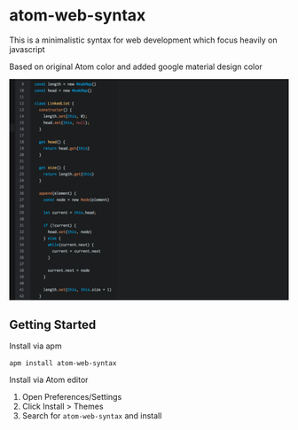 # atom-web-syntax

This is a minimalistic syntax for web development which focus heavily on javascript

Based on original Atom color and added google material design color

![Screenshot](./screenshot.png)

## Getting Started
Install via apm

```
apm install atom-web-syntax
```

Install via Atom editor
1. Open Preferences/Settings
2. Click Install > Themes
3. Search for `atom-web-syntax` and install
